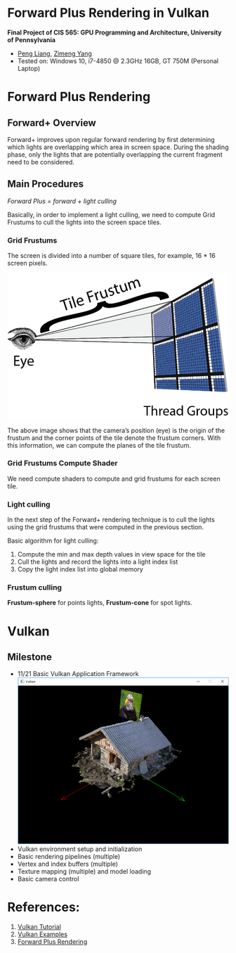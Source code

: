 Forward Plus Rendering in Vulkan
================

**Final Project of CIS 565: GPU Programming and Architecture, University of Pennsylvania**

* [Peng Liang](https://github.com/itoupeter), [Zimeng Yang](https://github.com/zimengyang)
* Tested on: Windows 10, i7-4850 @ 2.3GHz 16GB, GT 750M (Personal Laptop)

# Forward Plus Rendering

## Forward+ Overview
Forward+ improves upon regular forward rendering by first determining which lights are overlapping which area in screen space. During the shading phase, only the lights that are potentially overlapping the current fragment need to be considered. 

## Main Procedures

*Forward Plus = forward + light culling*

Basically, in order to implement a light culling, we need to compute Grid Frustums to cull the lights into the screen space tiles.

### Grid Frustums

The screen is divided into a number of square tiles, for example, 16 * 16 screen pixels.

![Tile Frustum](./img/readme/Tile-Frustum1.png)

The above image shows that the camera’s position (eye) is the origin of the frustum and the corner points of the tile denote the frustum corners. With this information, we can compute the planes of the tile frustum.

### Grid Frustums Compute Shader

We need compute shaders to compute and grid frustums for each screen tile.

### Light culling

In the next step of the Forward+ rendering technique is to cull the lights using the grid frustums that were computed in the previous section. 

Basic algorithm for light culling:

1. Compute the min and max depth values in view space for the tile
2. Cull the lights and record the lights into a light index list
3. Copy the light index list into global memory

### Frustum culling

**Frustum-sphere** for points lights, **Frustum-cone** for spot lights.


# Vulkan 



## Milestone 
* 11/21 Basic Vulkan Application Framework
![basic_vulkan](./img/readme/vulkanBase.png)
 * Vulkan environment setup and initialization
 * Basic rendering pipelines (multiple)
 * Vertex and index buffers (multiple)
 * Texture mapping (multiple) and model loading
 * Basic camera control


# References:
1. [Vulkan Tutorial](https://vulkan-tutorial.com/)
2. [Vulkan Examples](https://github.com/SaschaWillems/Vulkan)
3. [Forward Plus Rendering](http://www.3dgep.com/forward-plus/) 


